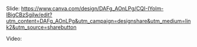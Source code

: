 Slide: https://www.canva.com/design/DAFg_AOnLPg/CQI-IYolm-lBigCBzSgjIw/edit?utm_content=DAFg_AOnLPg&utm_campaign=designshare&utm_medium=link2&utm_source=sharebutton

Video: 
